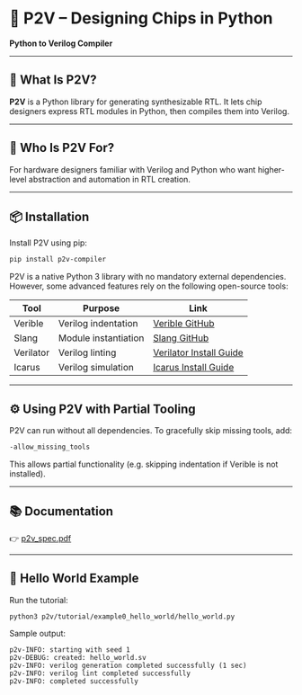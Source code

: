 # 🚀 P2V – Designing Chips in Python  
**Python to Verilog Compiler**

---

## 📘 What Is P2V?
**P2V** is a Python library for generating synthesizable RTL. It lets chip designers express RTL modules in Python, then compiles them into Verilog.

---

## 👥 Who Is P2V For?
For hardware designers familiar with Verilog and Python who want higher-level abstraction and automation in RTL creation.

---

## 📦 Installation

Install P2V using pip:

```bash
pip install p2v-compiler
```

P2V is a native Python 3 library with no mandatory external dependencies. However, some advanced features rely on the following open-source tools:

| Tool      | Purpose                   | Link |
|-----------|---------------------------|------|
| Verible   | Verilog indentation        | [Verible GitHub](https://github.com/chipsalliance/verible) |
| Slang     | Module instantiation       | [Slang GitHub](https://github.com/MikePopoloski/slang) |
| Verilator | Verilog linting            | [Verilator Install Guide](https://verilator.org/guide/latest/install.html) |
| Icarus    | Verilog simulation         | [Icarus Install Guide](https://steveicarus.github.io/iverilog/usage/installation.html) |

---

## ⚙️ Using P2V with Partial Tooling

P2V can run without all dependencies. To gracefully skip missing tools, add:

```bash
-allow_missing_tools
```

This allows partial functionality (e.g. skipping indentation if Verible is not installed).

---

## 📚 Documentation

👉 [p2v_spec.pdf](https://github.com/eyalhoc/p2v/blob/main/doc/p2v_spec.pdf)

---

## 👋 Hello World Example

Run the tutorial:

```bash
python3 p2v/tutorial/example0_hello_world/hello_world.py
```

Sample output:
```
p2v-INFO: starting with seed 1
p2v-DEBUG: created: hello_world.sv
p2v-INFO: verilog generation completed successfully (1 sec)
p2v-INFO: verilog lint completed successfully
p2v-INFO: completed successfully
```
